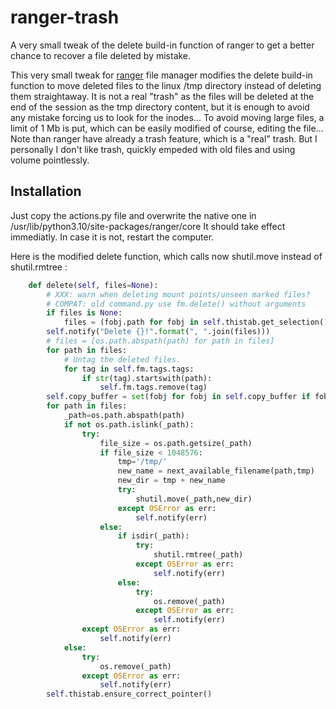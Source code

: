 # ranger-trash
A very small tweak of the delete build-in function of ranger to get a better chance to recover a file deleted by mistake.

This very small tweak for [ranger](https://ranger.github.io) file manager modifies the delete build-in function to move deleted files to the linux /tmp directory instead of deleting them straightaway. It is not a real "trash" as the files will be deleted at the end of the session as the tmp directory content, but it is enough to avoid any mistake forcing us to look for the inodes... To avoid moving large files, a limit of 1 Mb is put, which can be easily modified of course, editing the file...
Note than ranger have already a trash feature, which is a "real" trash. But I personally I don't like trash, quickly empeded with old files and using volume pointlessly.

## Installation

Just copy the actions.py file and overwrite the native one in /usr/lib/python3.10/site-packages/ranger/core
It should take effect immediatly. In case it is not, restart the computer.

Here is the modified delete function, which calls now shutil.move instead of shutil.rmtree :

```python
    def delete(self, files=None):
        # XXX: warn when deleting mount points/unseen marked files?
        # COMPAT: old command.py use fm.delete() without arguments
        if files is None:
            files = (fobj.path for fobj in self.thistab.get_selection())
        self.notify("Delete {}!".format(", ".join(files)))
        # files = [os.path.abspath(path) for path in files]
        for path in files:
            # Untag the deleted files.
            for tag in self.fm.tags.tags:
                if str(tag).startswith(path):
                    self.fm.tags.remove(tag)
        self.copy_buffer = set(fobj for fobj in self.copy_buffer if fobj.path not in files)
        for path in files:
            _path=os.path.abspath(path)
            if not os.path.islink(_path):
                try:
                    file_size = os.path.getsize(_path)
                    if file_size < 1048576:
                        tmp='/tmp/'
                        new_name = next_available_filename(path,tmp)
                        new_dir = tmp + new_name
                        try:
                            shutil.move(_path,new_dir)
                        except OSError as err:
                            self.notify(err)
                    else:
                        if isdir(_path):
                            try:
                                shutil.rmtree(_path)
                            except OSError as err:
                                self.notify(err)
                        else:
                            try:
                                os.remove(_path)
                            except OSError as err:
                                self.notify(err)
                except OSError as err:
                    self.notify(err)
            else:
                try:
                    os.remove(_path)
                except OSError as err:
                    self.notify(err)
        self.thistab.ensure_correct_pointer()
```
